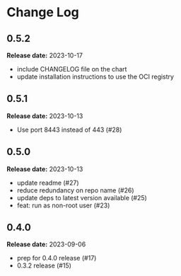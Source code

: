 # Change Log

## 0.5.2 

**Release date:** 2023-10-17

* include CHANGELOG file on the chart
* update installation instructions to use the OCI registry

## 0.5.1 

**Release date:** 2023-10-13

* Use port 8443 instead of 443 (#28) 

## 0.5.0 

**Release date:** 2023-10-13

* update readme (#27) 
* reduce redundancy on repo name (#26) 
* update deps to latest version available (#25) 
* feat: run as non-root user (#23) 

## 0.4.0 

**Release date:** 2023-09-06

* prep for 0.4.0 release (#17) 
* 0.3.2 release (#15) 